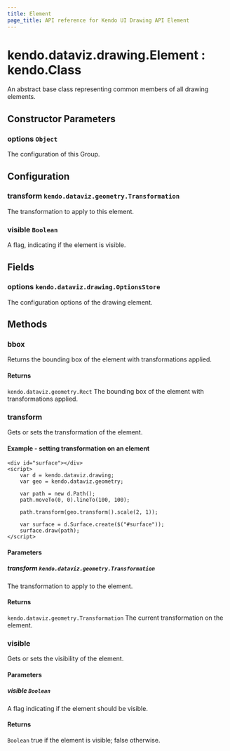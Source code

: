 ```yaml
---
title: Element
page_title: API reference for Kendo UI Drawing API Element
---
```


# kendo.dataviz.drawing.Element : kendo.Class
An abstract base class representing common members of all drawing elements.

## Constructor Parameters

### options `Object`
The configuration of this Group.

## Configuration

### transform `kendo.dataviz.geometry.Transformation`
The transformation to apply to this element.

### visible `Boolean`
A flag, indicating if the element is visible.

## Fields

### options `kendo.dataviz.drawing.OptionsStore`
The configuration options of the drawing element.

## Methods

### bbox
Returns the bounding box of the element with transformations applied.

#### Returns
`kendo.dataviz.geometry.Rect` The bounding box of the element with transformations applied.


### transform
Gets or sets the transformation of the element.

#### Example - setting transformation on an element
    <div id="surface"></div>
    <script>
        var d = kendo.dataviz.drawing;
        var geo = kendo.dataviz.geometry;

        var path = new d.Path();
        path.moveTo(0, 0).lineTo(100, 100);

        path.transform(geo.transform().scale(2, 1));

        var surface = d.Surface.create($("#surface"));
        surface.draw(path);
    </script>

#### Parameters

##### transform `kendo.dataviz.geometry.Transformation`
The transformation to apply to the element.

#### Returns
`kendo.dataviz.geometry.Transformation` The current transformation on the element.


### visible
Gets or sets the visibility of the element.

#### Parameters

##### visible `Boolean`
A flag indicating if the element should be visible.

#### Returns
`Boolean` true if the element is visible; false otherwise.

